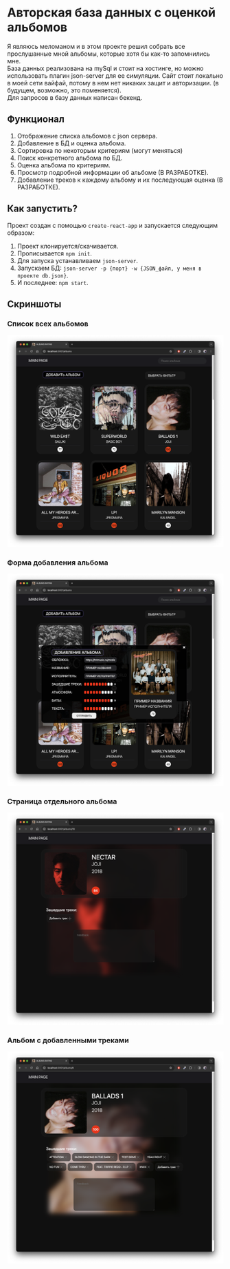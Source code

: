 # Авторская база данных с оценкой альбомов

Я являюсь меломаном и в этом проекте решил собрать все прослушанные мной альбомы, которые хотя бы как-то запомнились мне.\
База данных реализована на mySql и стоит на хостинге, но можно использовать плагин json-server для ее симуляции. Сайт стоит локально в моей сети вайфай, потому в нем нет никаких защит и авторизации. (в будущем, возможно, это поменяется).\
Для запросов в базу данных написан бекенд.

## Функционал

1. Отображение списка альбомов с json сервера.
2. Добавление в БД и оценка альбома.
3. Сортировка по некоторым критериям (могут меняться)
4. Поиск конкретного альбома по БД.
5. Оценка альбома по критериям.
6. Просмотр подробной информации об альбоме (В РАЗРАБОТКЕ).
7. Добавление треков к каждому альбому и их последующая оценка (В РАЗРАБОТКЕ).

## Как запустить?

Проект создан с помощью `create-react-app` и запускается следующим образом:
1. Проект клонируется/скачивается.
2. Прописывается `npm init`.
3. Для запуска устанавливаем `json-server`.
4. Запускаем БД: `json-server -p {порт} -w {JSON_файл, у меня в проекте db.json}`.
5. И последнее: `npm start`.

## Скриншоты
### Список всех альбомов
![albums list](https://raw.githubusercontent.com/def1s/rating-albums/719138a/list.png)
### Форма добавления альбома
![add albums form](https://raw.githubusercontent.com/def1s/rating-albums/719138a/add-albums.png)
### Страница отдельного альбома
![single album page without tracks](https://raw.githubusercontent.com/def1s/rating-albums/719138a/without-tracks.png)
### Альбом с добавленными треками
![single album page with tracks](https://raw.githubusercontent.com/def1s/rating-albums/719138a/withtracks.png)